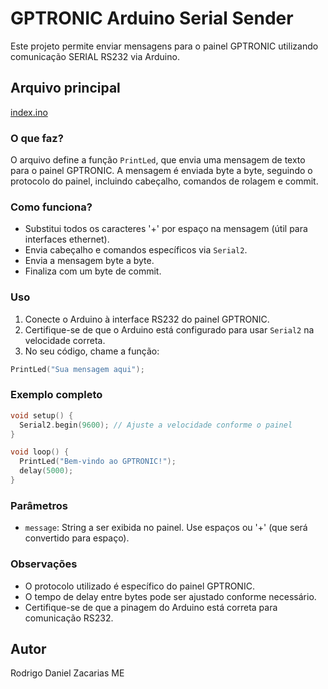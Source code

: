 # GPTRONIC Arduino Serial Sender

Este projeto permite enviar mensagens para o painel GPTRONIC utilizando comunicação SERIAL RS232 via Arduino.

## Arquivo principal

[index.ino](index.ino)

### O que faz?

O arquivo define a função `PrintLed`, que envia uma mensagem de texto para o painel GPTRONIC. A mensagem é enviada byte a byte, seguindo o protocolo do painel, incluindo cabeçalho, comandos de rolagem e commit.

### Como funciona?

- Substitui todos os caracteres '+' por espaço na mensagem (útil para interfaces ethernet).
- Envia cabeçalho e comandos específicos via `Serial2`.
- Envia a mensagem byte a byte.
- Finaliza com um byte de commit.

### Uso

1. Conecte o Arduino à interface RS232 do painel GPTRONIC.
2. Certifique-se de que o Arduino está configurado para usar `Serial2` na velocidade correta.
3. No seu código, chame a função:

```cpp
PrintLed("Sua mensagem aqui");
```

### Exemplo completo

```cpp
void setup() {
  Serial2.begin(9600); // Ajuste a velocidade conforme o painel
}

void loop() {
  PrintLed("Bem-vindo ao GPTRONIC!");
  delay(5000);
}
```

### Parâmetros

- `message`: String a ser exibida no painel. Use espaços ou '+' (que será convertido para espaço).

### Observações

- O protocolo utilizado é específico do painel GPTRONIC.
- O tempo de delay entre bytes pode ser ajustado conforme necessário.
- Certifique-se de que a pinagem do Arduino está correta para comunicação RS232.

## Autor

Rodrigo Daniel Zacarias ME
